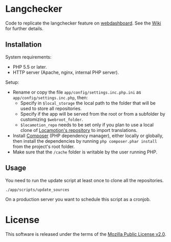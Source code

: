 # Langchecker
Code to replicate the langchecker feature on [webdashboard]. See the [Wiki] for further details.

## Installation
System requirements:
* PHP 5.5 or later.
* HTTP server (Apache, nginx, internal PHP server).

Setup:
* Rename or copy the file `app/config/settings.inc.php.ini` as `app/config/settings.inc.php`, then:
    * Specify in `$local_storage` the local path to the folder that will be used to store all repositories.
    * Specify if the app will be served from the root or from a subfolder by customizing `$webroot_folder`.
    * `$locamotion_repo` needs to be set only if you plan to use a local clone of [Locamotion's repository] to import translations.
* Install [Composer] (PHP dependency manager), either locally or globally, then install the dependencies by running `php composer.phar install` from the project's root folder.
* Make sure that the `/cache` folder is writable by the user running PHP.

## Usage
You need to run the update script at least once to clone all the repositories.
```
./app/scripts/update_sources
```

On a production server you want to schedule this script as a cronjob.

# License
This software is released under the terms of the [Mozilla Public License v2.0](http://www.mozilla.org/MPL/2.0/).

[Composer]: https://getcomposer.org/download/
[Locamotion's repository]: https://github.com/translate/mozilla-lang
[webdashboard]: https://github.com/mozilla-l10n/webdashboard
[Wiki]: https://github.com/mozilla-l10n/langchecker/wiki
